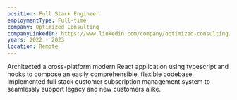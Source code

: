 ```yaml
---
position: Full Stack Engineer
employmentType: Full-time
company: Optimized Consulting
companyLinkedIn: https://www.linkedin.com/company/optimized-consulting/
years: 2022 - 2023
location: Remote
---
```

Architected a cross-platform modern React application using typescript and hooks to compose an easily comprehensible, flexible codebase. Implemented full stack customer subscription management system to seamlessly support legacy and new customers alike.